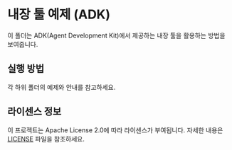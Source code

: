 # 내장 툴 예제 (ADK)

이 폴더는 ADK(Agent Development Kit)에서 제공하는 내장 툴을 활용하는 방법을 보여줍니다.

## 실행 방법
각 하위 폴더의 예제와 안내를 참고하세요.

## 라이센스 정보
이 프로젝트는 Apache License 2.0에 따라 라이센스가 부여됩니다. 자세한 내용은 [LICENSE](../../LICENSE) 파일을 참조하세요.
